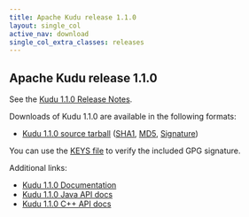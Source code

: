 ```yaml
---
title: Apache Kudu release 1.1.0
layout: single_col
active_nav: download
single_col_extra_classes: releases
---
```


<!--

Licensed to the Apache Software Foundation (ASF) under one
or more contributor license agreements.  See the NOTICE file
distributed with this work for additional information
regarding copyright ownership.  The ASF licenses this file
to you under the Apache License, Version 2.0 (the
"License"); you may not use this file except in compliance
with the License.  You may obtain a copy of the License at

  http://www.apache.org/licenses/LICENSE-2.0

Unless required by applicable law or agreed to in writing,
software distributed under the License is distributed on an
"AS IS" BASIS, WITHOUT WARRANTIES OR CONDITIONS OF ANY
KIND, either express or implied.  See the License for the
specific language governing permissions and limitations
under the License.

-->

## Apache Kudu release 1.1.0

See the [Kudu 1.1.0 Release Notes](docs/release_notes.html).

Downloads of Kudu 1.1.0 are available in the following formats:

* [Kudu 1.1.0 source tarball](https://archive.apache.org/dist/kudu/1.1.0/apache-kudu-1.1.0.tar.gz)
  ([SHA1](https://archive.apache.org/dist/kudu/1.1.0/apache-kudu-1.1.0.tar.gz.sha),
  [MD5](https://archive.apache.org/dist/kudu/1.1.0/apache-kudu-1.1.0.tar.gz.md5),
  [Signature](https://archive.apache.org/dist/kudu/1.1.0/apache-kudu-1.1.0.tar.gz.asc))

You can use the [KEYS file](https://www.apache.org/dist/kudu/KEYS) to verify the included GPG signature.

Additional links:

* [Kudu 1.1.0 Documentation](docs/)
* [Kudu 1.1.0 Java API docs](apidocs/)
* [Kudu 1.1.0 C++ API docs](cpp-client-api/)
